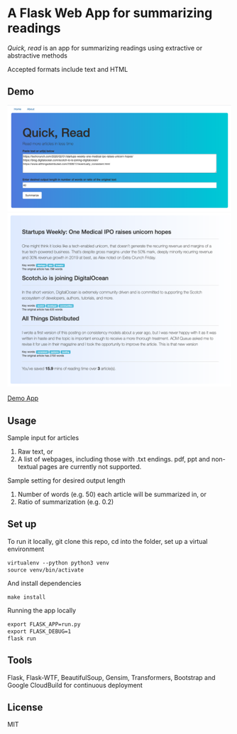 # A Flask Web App for summarizing readings

_Quick, read_ is an app for summarizing readings using extractive or abstractive methods

Accepted formats include text and HTML

## Demo

<img src="app/static/flaskapp_screenshot1.png" alt='screenshot1'>
<img src="app/static/flaskapp_screenshot2.png" alt='screenshot2'>

[Demo App](https://flask-266401.appspot.com/)

## Usage

Sample input for articles

1. Raw text, or
2. A list of webpages, including those with .txt endings. pdf, ppt and non-textual pages are currently not supported.

Sample setting for desired output length

1. Number of words (e.g. 50) each article will be summarized in, or
2. Ratio of summarization (e.g. 0.2)

## Set up

To run it locally, git clone this repo, cd into the folder, set up a virtual environment

```
virtualenv --python python3 venv
source venv/bin/activate
```

And install dependencies

```
make install
```

Running the app locally

```
export FLASK_APP=run.py
export FLASK_DEBUG=1
flask run
```

## Tools

Flask, Flask-WTF, BeautifulSoup, Gensim, Transformers, Bootstrap and Google CloudBuild for continuous deployment

## License

MIT
